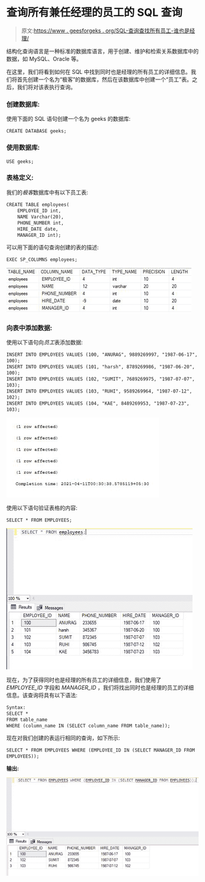 # 查询所有兼任经理的员工的 SQL 查询

> 原文:[https://www . geesforgeks . org/SQL-查询查找所有员工-谁也是经理/](https://www.geeksforgeeks.org/sql-query-to-find-all-employees-who-are-also-managers/)

结构化查询语言是一种标准的数据库语言，用于创建、维护和检索关系数据库中的数据，如 MySQL、Oracle 等。

在这里，我们将看到如何在 SQL 中找到同时也是经理的所有员工的详细信息。我们将首先创建一个名为“极客”的数据库，然后在该数据库中创建一个“员工”表。之后，我们将对该表执行查询。

### **创建数据库:**

使用下面的 SQL 语句创建一个名为 geeks 的数据库:

```
CREATE DATABASE geeks;
```

### **使用数据库:**

```
USE geeks;
```

### 表格定义:

我们的*极客*数据库中有以下员工表:

```
CREATE TABLE employees(
    EMPLOYEE_ID int,
    NAME Varchar(20),
    PHONE_NUMBER int,
    HIRE_DATE date,
    MANAGER_ID int);
```

可以用下面的语句查询创建的表的描述:

```
EXEC SP_COLUMNS employees;
```

![](img/06de8f17c8f390f8b86fe3c4efebe8bd.png)

### 向表中添加数据:

使用以下语句向*员工*表添加数据:

```
INSERT INTO EMPLOYEES VALUES (100, "ANURAG", 9889269997, "1987-06-17", 100);
INSERT INTO EMPLOYEES VALUES (101, "harsh", 8789269986, "1987-06-20", 100);
INSERT INTO EMPLOYEES VALUES (102, "SUMIT", 7689269975, "1987-07-07", 103);
INSERT INTO EMPLOYEES VALUES (103, "RUHI", 9589269964, "1987-07-12", 102);
INSERT INTO EMPLOYEES VALUES (104, "KAE", 8489269953, "1987-07-23", 103);
```

![](img/2cb7d1d7af278e5322355b51067b277e.png)

使用以下语句验证表格的内容:

```
SELECT * FROM EMPLOYEES;
```

![](img/4756f9b84ae64b2c20ef9a14e14336a7.png)

现在，为了获得同时也是经理的所有员工的详细信息，我们使用了 *EMPLOYEE_ID* 字段和 *MANAGER_ID* ，我们将找出同时也是经理的员工的详细信息。该查询将具有以下语法:

```
Syntax:
SELECT *
FROM table_name  
WHERE (column_name IN (SELECT column_name FROM table_name));
```

现在对我们创建的表运行相同的查询，如下所示:

```
SELECT * FROM EMPLOYEES WHERE (EMPLOYEE_ID IN (SELECT MANAGER_ID FROM EMPLOYEES));
```

**输出:**

![](img/cf8f98b3d04a479ad93db7080030e57d.png)